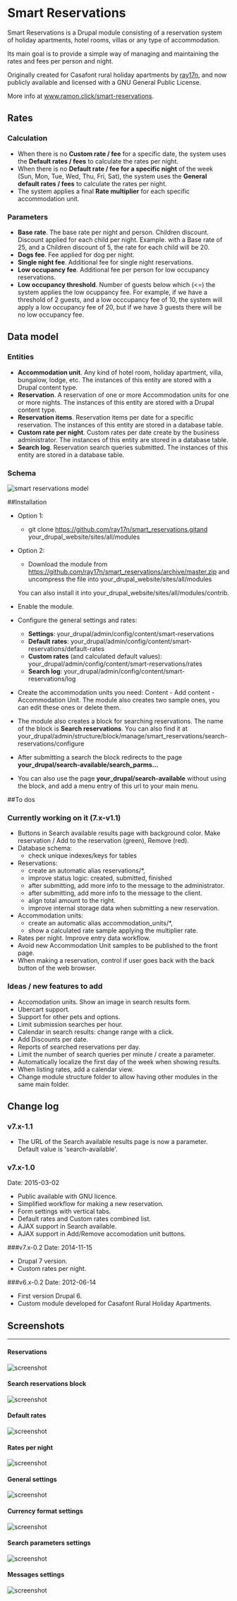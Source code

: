 # Smart Reservations

Smart Reservations is a Drupal module consisting of a reservation system of holiday apartments, hotel rooms, villas or any type of accommodation.

Its main goal is to provide a simple way of managing and maintaining the rates and fees per person and night.

Originally created for Casafont rural holiday apartments by [ray17n](http://www.ramon.click/), and now publicly available and licensed with a GNU General Public License.

More info at www.ramon.click/smart-reservations.


## Rates

### Calculation

- When there is no **Custom rate / fee** for a specific date, the system uses the **Default rates / fees** to calculate the rates per night.
- When there is no **Default rate / fee for a specific night** of the week (Sun, Mon, Tue, Wed, Thu, Fri, Sat), the system uses the **General default rates / fees** to calculate the rates per night.
- The system applies a final **Rate multiplier** for each specific accommodation unit.

### Parameters

- **Base rate**. The base rate per night and person.
Children discount. Discount applied for each child per night. Example. with a Base rate of 25, and a Children discount of 5, the rate for each child will be 20.
- **Dogs fee**. Fee applied for dog per night.
- **Single night fee**. Additional fee for single night reservations.
- **Low occupancy fee**. Additional fee per person for low occupancy reservations.
- **Low occupancy threshold**. Number of guests below which (<=) the system applies the low ocuppancy fee. For example, if we have a threshold of 2 guests, and a low occcupancy fee of 10, the system will apply a low occupancy fee of 20, but if we have 3 guests there will be no low occupancy fee.



## Data model

### Entities

- **Accommodation unit**. Any kind of hotel room, holiday apartment, villa, bungalow, lodge, etc. The instances of this entity are stored with a Drupal content type.
- **Reservation**. A reservation of one or more Accommodation units for one or more nights. The instances of this entity are stored with a Drupal content type.
- **Reservation items**. Reservation items per date for a specific reservation. The instances of this entity are stored in a database table.
- **Custom rate per night**. Custom rates per date create by the business administrator. The instances of this entity are stored in a database table.
- **Search log**. Reservation search queries submitted. The instances of this entity are stored in a database table.

### Schema

![smart reservations model](http://www.ramon.click/sites/default/files/smart_reservations/smart-reservations-entity-relationship.png "smart reservations model")


##Installation

- Option 1:
  - git clone https://github.com/ray17n/smart_reservations.gitand your_drupal_website/sites/all/modules
- Option 2:
  - Download the module from https://github.com/ray17n/smart_reservations/archive/master.zip and uncompress the file into your_drupal_website/sites/all/modules

  You can also install it into your_drupal_website/sites/all/modules/contrib.

- Enable the module.
- Configure the general settings and rates:
  - **Settings**: your_drupal/admin/config/content/smart-reservations
  - **Default rates**: your_drupal/admin/config/content/smart-reservations/default-rates
  - **Custom rates** (and calculated default values): your_drupal/admin/config/content/smart-reservations/rates
  - **Search log**: your_drupal/admin/config/content/smart-reservations/log

- Create the accommodation units you need: Content - Add content - Accommodation Unit. The module also creates two sample ones, you can edit these ones or delete them.

- The module also creates a block for searching reservations. The name of the block is **Search reservations**. You can also find it at your_drupal/admin/structure/block/manage/smart_reservations/search-reservations/configure

- After submitting a search the block redirects to the page **your_drupal/search-available/search_parms...**

- You can also use the page **your_drupal/search-available** without using the block, and add a menu entry of this url to your main menu.


##To dos

### Currently working on it (7.x-v1.1)
  - Buttons in Search available results page with background color. Make reservation / Add to the reservation (green), Remove (red).
  - Database schema:
    - check unique indexes/keys for tables
  - Reservations:
    - create an automatic alias reservations/*,
    - improve status logic: created, submitted, finished
    - after submitting, add more info to the message to the administrator.
    - after submitting, add more info to the message to the client.
    - align total amount to the right.
    - improve internal storage data when submitting a new reservation.
  - Accommodation units:
    - create an automatic alias accommodation_units/*,
    - show a calculated rate sample applying the multiplier rate.
  - Rates per night. Improve entry data workflow.
  - Avoid new Accommodation Unit samples to be published to the front page.
  - When making a reservation, control if user goes back with the back button of the web browser.

### Ideas / new features to add
  - Accomodation units. Show an image in search results form.
  - Ubercart support.
  - Support for other pets and options.
  - Limit submission searches per hour.
  - Calendar in search results: change range with a click.
  - Add Discounts per date.
  - Reports of searched reservations per day.
  - Limit the number of search queries per minute / create a parameter.
  - Automatically localize the first day of the week when showing results.
  - When listing rates, add a calendar view.
  - Change module structure folder to allow having other modules in the same main folder.

## Change log

### v7.x-1.1
  - The URL of the Search available results page is now a parameter. Default value is 'search-available'.

### v7.x-1.0
Date: 2015-03-02

- Public available with GNU licence.
- Simplified workflow for making a new reservation.
- Form settings with vertical tabs.
- Default rates and Custom rates combined list.
- AJAX support in Search available.
- AJAX support in Add/Remove accomodation unit buttons.


###v7.x-0.2
Date: 2014-11-15

- Drupal 7 version.
- Custom rates per night.


###v6.x-0.2
Date: 2012-06-14

- First version Drupal 6.
- Custom module developed for Casafont Rural Holiday Apartments.



## Screenshots
-------------------

#### Reservations
![screenshot](http://www.ramon.click/sites/default/files/smart_reservations/screenshots/smart-reservations-make-reservation.png "smart reservations screenshot")

#### Search reservations block
![screenshot](http://www.ramon.click/sites/default/files/smart_reservations/screenshots/smart-reservations-search-block.png "smart reservations screenshot")

#### Default rates
![screenshot](http://www.ramon.click/sites/default/files/smart_reservations/screenshots/smart-reservations-default-rates-2.png "smart reservations screenshot")
#### Rates per night
![screenshot](http://www.ramon.click/sites/default/files/smart_reservations/screenshots/smart-reservations-rates-per-night.png "smart reservations screenshot")
#### General settings
![screenshot](http://www.ramon.click/sites/default/files/smart_reservations/screenshots/smart-reservations-settings-1.png "smart reservations screenshot")
#### Currency format settings
![screenshot](http://www.ramon.click/sites/default/files/smart_reservations/screenshots/smart-reservations-settings-2.png "smart reservations screenshot")
#### Search parameters settings
![screenshot](http://www.ramon.click/sites/default/files/smart_reservations/screenshots/smart-reservations-settings-3.png "smart reservations screenshot")
#### Messages settings
![screenshot](http://www.ramon.click/sites/default/files/smart_reservations/screenshots/smart-reservations-settings-4.png "smart reservations screenshot")
